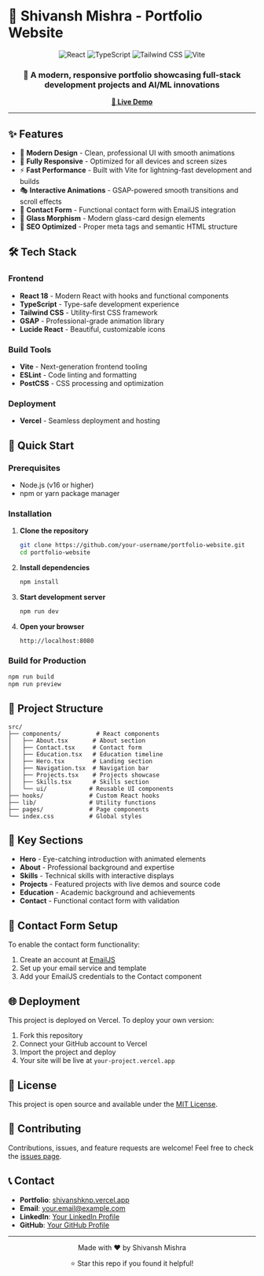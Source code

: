 # 🚀 Shivansh Mishra - Portfolio Website

<div align="center">
  <img src="https://img.shields.io/badge/React-20232A?style=for-the-badge&logo=react&logoColor=61DAFB" alt="React" />
  <img src="https://img.shields.io/badge/TypeScript-007ACC?style=for-the-badge&logo=typescript&logoColor=white" alt="TypeScript" />
  <img src="https://img.shields.io/badge/Tailwind_CSS-38B2AC?style=for-the-badge&logo=tailwind-css&logoColor=white" alt="Tailwind CSS" />
  <img src="https://img.shields.io/badge/Vite-646CFF?style=for-the-badge&logo=vite&logoColor=white" alt="Vite" />
</div>

<div align="center">
  <h3>🌟 A modern, responsive portfolio showcasing full-stack development projects and AI/ML innovations</h3>
  
  **[🔗 Live Demo](https://shivanshknp.vercel.app/)**
</div>

---

## ✨ Features

- 🎨 **Modern Design** - Clean, professional UI with smooth animations
- 📱 **Fully Responsive** - Optimized for all devices and screen sizes
- ⚡ **Fast Performance** - Built with Vite for lightning-fast development and builds
- 🎭 **Interactive Animations** - GSAP-powered smooth transitions and scroll effects
- 📧 **Contact Form** - Functional contact form with EmailJS integration
- 🌙 **Glass Morphism** - Modern glass-card design elements
- 🎯 **SEO Optimized** - Proper meta tags and semantic HTML structure

## 🛠️ Tech Stack

### Frontend
- **React 18** - Modern React with hooks and functional components
- **TypeScript** - Type-safe development experience
- **Tailwind CSS** - Utility-first CSS framework
- **GSAP** - Professional-grade animation library
- **Lucide React** - Beautiful, customizable icons

### Build Tools
- **Vite** - Next-generation frontend tooling
- **ESLint** - Code linting and formatting
- **PostCSS** - CSS processing and optimization

### Deployment
- **Vercel** - Seamless deployment and hosting

## 🚀 Quick Start

### Prerequisites
- Node.js (v16 or higher)
- npm or yarn package manager

### Installation

1. **Clone the repository**
   ```bash
   git clone https://github.com/your-username/portfolio-website.git
   cd portfolio-website
   ```

2. **Install dependencies**
   ```bash
   npm install
   ```

3. **Start development server**
   ```bash
   npm run dev
   ```

4. **Open your browser**
   ```
   http://localhost:8080
   ```

### Build for Production

```bash
npm run build
npm run preview
```

## 📁 Project Structure

```
src/
├── components/          # React components
│   ├── About.tsx       # About section
│   ├── Contact.tsx     # Contact form
│   ├── Education.tsx   # Education timeline
│   ├── Hero.tsx        # Landing section
│   ├── Navigation.tsx  # Navigation bar
│   ├── Projects.tsx    # Projects showcase
│   ├── Skills.tsx      # Skills section
│   └── ui/            # Reusable UI components
├── hooks/             # Custom React hooks
├── lib/               # Utility functions
├── pages/             # Page components
└── index.css          # Global styles
```

## 🎨 Key Sections

- **Hero** - Eye-catching introduction with animated elements
- **About** - Professional background and expertise
- **Skills** - Technical skills with interactive displays
- **Projects** - Featured projects with live demos and source code
- **Education** - Academic background and achievements
- **Contact** - Functional contact form with validation

## 📧 Contact Form Setup

To enable the contact form functionality:

1. Create an account at [EmailJS](https://www.emailjs.com/)
2. Set up your email service and template
3. Add your EmailJS credentials to the Contact component

## 🌐 Deployment

This project is deployed on Vercel. To deploy your own version:

1. Fork this repository
2. Connect your GitHub account to Vercel
3. Import the project and deploy
4. Your site will be live at `your-project.vercel.app`

## 📄 License

This project is open source and available under the [MIT License](LICENSE).

## 🤝 Contributing

Contributions, issues, and feature requests are welcome! Feel free to check the [issues page](../../issues).

## 📞 Contact

- **Portfolio**: [shivanshknp.vercel.app](https://shivanshknp.vercel.app/)
- **Email**: your.email@example.com
- **LinkedIn**: [Your LinkedIn Profile](https://linkedin.com/in/your-profile)
- **GitHub**: [Your GitHub Profile](https://github.com/your-username)

---

<div align="center">
  <p>Made with ❤️ by Shivansh Mishra</p>
  <p>⭐ Star this repo if you found it helpful!</p>
</div>
